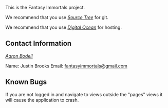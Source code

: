 This is the Fantasy Immortals project.

We recommend that you use [*Source Tree*](http://www.sourcetreeapp.com/download/) for git.

We recommend that you use [*Digital Ocean*](http://www.sourcetreeapp.com/download/) for hosting.

## Contact Information

[*Aaron Bodell*](https://bitbucket.org/abodell)

Name: Justin Brooks
Email: fantasyimmortals@gmail.com

## Known Bugs

If you are not logged in and navigate to views outside the "pages" views it will cause the application to crash.